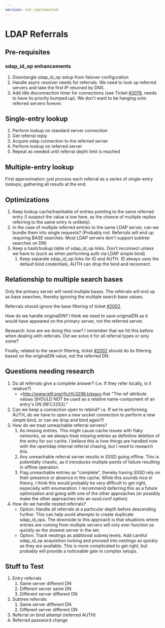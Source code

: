 ```yaml
---
version: not-implemented
---
```


# LDAP Referrals

## Pre-requisites

### sdap_id_op enhancements

1.  Disentangle sdap_id_op setup from failover configuration
2.  Handle async resolver needs for referrals. We need to look up referred servers and take the first IP returned by DNS.
3.  Add idle disconnection timer for connections (see Ticket [\#2078](https://github.com/SSSD/sssd/issues/2078), needs to have its priority bumped up). We don't want to be hanging onto referred servers forever.

## Single-entry lookup

1.  Perform lookup on standard server connection
2.  Get referral reply
3.  Acquire sdap connection to the referred server
4.  Perform lookup on referred server
5.  Repeat as needed until referral depth limit is reached

## Multiple-entry lookup

First approximation: just process each referral as a series of single-entry lookups, gathering all results at the end.

## Optimizations

1.  Keep lookup cache/hashtable of entries pointing to the same referred entry (I suspect the value is low here, as the chance of multiple replies referring to the same entry is unlikely).
2.  In the case of multiple referred entries to the same LDAP server, can we bundle them into single requests? (Probably not. Referrals will end up requiring BASE searches. Most LDAP servers don't support subtree searches on DN)
3.  Keep a hash/lookup table of sdap_id_op links. Don't reconnect unless we have to (such as when performing auth via LDAP simple bind).
    1.  Keep separate sdap_id_op links for ID and AUTH. ID always uses the default bind credentials, AUTH can drop the bind and reconnect.

## Relationship to multiple search bases

Only the primary server will need multiple bases. The referrals will end up as base searches, thereby ignoring the multiple search base values.

Referrals should *ignore* the base filtering of ticket [\#2002](https://github.com/SSSD/sssd/issues/2002).

How do we handle originalDN? I think we need to save originalDN as it would have appeared on the primary server, not the referred server.

Research: how are we doing this now? I remember that we hit this before when dealing with referrals. Did we solve it for all referral types or only some?

Finally, related to the search filtering, ticket [\#2002](https://github.com/SSSD/sssd/issues/2002) should do its filtering based on the originalDN value, not the referred DN.

## Questions needing research

1.  Do all referrals give a complete answer? (i.e. If they refer locally, is it relative?)
    - <http://www.ietf.org/rfc/rfc3296.txtsays that "The ref attribute values SHOULD NOT be used as a relative name-component of an entry's DN [RFC2253]."
2.  Can we keep a connection open to rebind? i.e. If we're performing AUTH, do we have to open a new socket connection to perform a new simple bind, or can we drop and bind again?)
3.  How do we treat unreachable referral servers?
    1.  As missing entries. This might cause cache issues with flaky networks, as we always treat missing entries as definitive deletion of the entry for our cache. I believe this is how things are handled now with the openldap internal referral chasing, but I need to research this.
    2.  Any unreachable referral server results in SSSD going offline. This is potentially chaotic, as it introduces multiple points of failure resulting in offline operation.
    3.  Flag unreachable entries as "complete", thereby having SSSD rely on their presence or absence in the cache. While this sounds nice in theory, I think this would probably be very difficult to get right, especially with enumeration. I recommend deferring this as a future optimization and going with one of the other approaches (or possibly make the other approaches into an sssd.conf option).
4.  How do we handle nested referrals?
    - Option: Handle all referrals at a particular depth before descending further. This can help avoid attempts to create duplicate sdap_id_ops. The downside to this approach is that situations where entries are coming from multiple servers will only ever function as quickly as the slowest server in the set.
    - Option: Track nestings as additional subreq levels. Add careful sdap_id_op acquisition locking and proceed into nestings as quickly as they are available. This is more complicated to get right, but probably will provide a noticeable gain in complex setups.

## Stuff to Test

1.  Entry referrals
    1.  Same server different DN
    2.  Different server same DN
    3.  Different server different DN
2.  Subtree referrals
    1.  Same server different DN
    2.  Different server different DN
3.  Referral on bind attempt (referred AUTH)
4.  Referred password change
